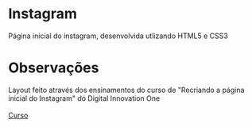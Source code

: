 # Instagram
Página inicial do instagram, desenvolvida utlizando HTML5 e CSS3

# Observações 
Layout feito através dos ensinamentos do curso de "Recriando a página inicial do Instagram" do Digital Innovation One <br><br>
[Curso](https://web.digitalinnovation.one/track/html-web-developer)


